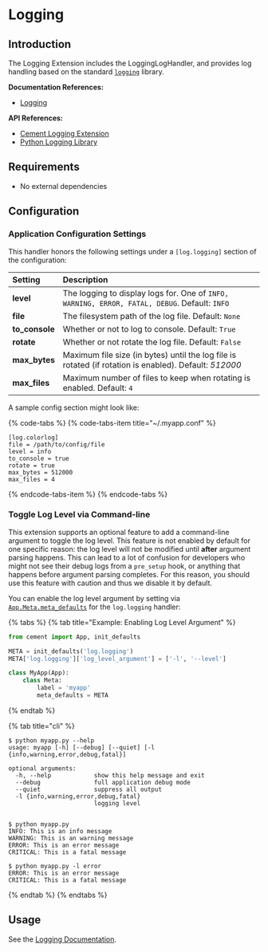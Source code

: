 # Logging

## Introduction

The Logging Extension includes the LoggingLogHandler, and provides log handling based on the standard [`logging`](https://docs.python.org/3.6/library/logging.html#logging.Logger) library.

**Documentation References:**

* [Logging](../core-foundation/logging-1.md)

**API References:**

* [Cement Logging Extension](https://cement.readthedocs.io/en/3.0/api/ext/ext_logging/)
* [Python Logging Library](https://docs.python.org/3/library/logging.html)

## Requirements

* No external dependencies

## Configuration

### Application Configuration Settings

This handler honors the following settings under a `[log.logging]` section of the configuration:

| **Setting** | **Description** |
| :--- | :--- |
| **level** | The logging to display logs for. One of `INFO, WARNING, ERROR, FATAL, DEBUG`. Default: `INFO` |
| **file** | The filesystem path of the log file.  Default: `None` |
| **to\_console** | Whether or not to log to console.  Default: `True` |
| **rotate** | Whether or not rotate the log file.  Default: `False` |
| **max\_bytes** | Maximum file size \(in bytes\) until the log file is rotated \(if rotation is enabled\).  Default: _512000_ |
| **max\_files** | Maximum number of files to keep when rotating is enabled.  Default: `4` |

A sample config section might look like:

{% code-tabs %}
{% code-tabs-item title="~/.myapp.conf" %}
```text
[log.colorlog]
file = /path/to/config/file
level = info
to_console = true
rotate = true
max_bytes = 512000
max_files = 4
```
{% endcode-tabs-item %}
{% endcode-tabs %}

### **Toggle Log Level via Command-line**

This extension supports an optional feature to add a command-line argument to toggle the log level. This feature is not enabled by default for one specific reason: the log level will not be modified until **after** argument parsing happens. This can lead to a lot of confusion for developers who might not see their debug logs from a `pre_setup` hook, or anything that happens before argument parsing completes. For this reason, you should use this feature with caution and thus we disable it by default.

You can enable the log level argument by setting via [`App.Meta.meta_defaults`](https://cement.readthedocs.io/en/3.0/api/core/foundation/#cement.core.foundation.App.Meta.meta_defaults) for the `log.logging` handler:

{% tabs %}
{% tab title="Example: Enabling Log Level Argument" %}
```python
from cement import App, init_defaults

META = init_defaults('log.logging')
META['log.logging']['log_level_argument'] = ['-l', '--level']

class MyApp(App):
    class Meta:
        label = 'myapp'
        meta_defaults = META
```
{% endtab %}

{% tab title="cli" %}
```text
$ python myapp.py --help
usage: myapp [-h] [--debug] [--quiet] [-l {info,warning,error,debug,fatal}]

optional arguments:
  -h, --help            show this help message and exit
  --debug               full application debug mode
  --quiet               suppress all output
  -l {info,warning,error,debug,fatal}
                        logging level


$ python myapp.py
INFO: This is an info message
WARNING: This is an warning message
ERROR: This is an error message
CRITICAL: This is a fatal message

$ python myapp.py -l error
ERROR: This is an error message
CRITICAL: This is a fatal message
```
{% endtab %}
{% endtabs %}

## Usage

See the [Logging Documentation](../core-foundation/logging-1.md).

